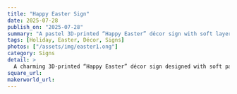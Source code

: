 ```yaml
---
title: "Happy Easter Sign"
date: 2025-07-28
publish_on: "2025-07-28"
summary: "A pastel 3D-printed “Happy Easter” décor sign with soft layered lettering and bunny ear accents — customizable in any spring color palette."
tags: [Holiday, Easter, Décor, Signs]
photos: ["/assets/img/easter1.ong"]
category: Signs
detail: >
  A charming 3D-printed “Happy Easter” décor sign designed with soft pastel tones and playful bunny ear accents — perfect for mantels, entry tables, tiered trays, or spring celebration displays. Printed in layered depth for a polished, elevated finish, this piece offers a reusable and modern alternative to disposable seasonal décor. While shown in a classic pastel palette, the design can be customized in any color combination to match farmhouse neutrals, bright spring themes, or personalized family Easter traditions.
square_url:
makerworld_url:
---
```

